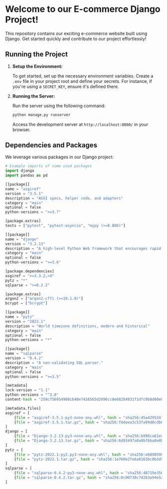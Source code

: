 # Welcome to our E-commerce Django Project!

This repository contains our exciting e-commerce website built using Django. Get started quickly and contribute to our project effortlessly!

## Running the Project

1. **Setup the Environment:**

    To get started, set up the necessary environment variables. Create a `.env` file in your project root and define your secrets. For instance, if you're using a `SECRET_KEY`, ensure it's defined there.

2. **Running the Server:**

    Run the server using the following command:

    ```bash
    python manage.py runserver
    ```

    Access the development server at `http://localhost:8000/` in your browser.

## Dependencies and Packages

We leverage various packages in our Django project:

```python
# Example imports of some used packages
import django
import pandas as pd

[[package]]
name = "asgiref"
version = "3.5.1"
description = "ASGI specs, helper code, and adapters"
category = "main"
optional = false
python-versions = ">=3.7"

[package.extras]
tests = ["pytest", "pytest-asyncio", "mypy (>=0.800)"]

[[package]]
name = "django"
version = "3.2.13"
description = "A high-level Python Web framework that encourages rapid development and clean, pragmatic design."
category = "main"
optional = false
python-versions = ">=3.6"

[package.dependencies]
asgiref = ">=3.3.2,<4"
pytz = "*"
sqlparse = ">=0.2.2"

[package.extras]
argon2 = ["argon2-cffi (>=19.1.0)"]
bcrypt = ["bcrypt"]

[[package]]
name = "pytz"
version = "2022.1"
description = "World timezone definitions, modern and historical"
category = "main"
optional = false
python-versions = "*"

[[package]]
name = "sqlparse"
version = "0.4.2"
description = "A non-validating SQL parser."
category = "main"
optional = false
python-versions = ">=3.5"

[metadata]
lock-version = "1.1"
python-versions = "^3.8"
content-hash = "258c756954908c648e7416565d2696cc0e68284931f1dfc9b8d60e0325321315"

[metadata.files]
asgiref = [
    {file = "asgiref-3.5.1-py3-none-any.whl", hash = "sha256:45a429524fba18aba9d512498b19d220c4d628e75b40cf5c627524dbaebc5cc1"},
    {file = "asgiref-3.5.1.tar.gz", hash = "sha256:fddeea3c53fa99d0cdb613c3941cc6e52d822491fc2753fba25768fb5bf4e865"},
]
django = [
    {file = "Django-3.2.13-py3-none-any.whl", hash = "sha256:b896ca61edc079eb6bbaa15cf6071eb69d6aac08cce5211583cfb41515644fdf"},
    {file = "Django-3.2.13.tar.gz", hash = "sha256:6d93497a0a9bf6ba0e0b1a29cccdc40efbfc76297255b1309b3a884a688ec4b6"},
]
pytz = [
    {file = "pytz-2022.1-py2.py3-none-any.whl", hash = "sha256:e68985985296d9a66a881eb3193b0906246245294a881e7c8afe623866ac6a5c"},
    {file = "pytz-2022.1.tar.gz", hash = "sha256:1e760e2fe6a8163bc0b3d9a19c4f84342afa0a2affebfaa84b01b978a02ecaa7"},
]
sqlparse = [
    {file = "sqlparse-0.4.2-py3-none-any.whl", hash = "sha256:48719e356bb8b42991bdbb1e8b83223757b93789c00910a616a071910ca4a64d"},
    {file = "sqlparse-0.4.2.tar.gz", hash = "sha256:0c00730c74263a94e5a9919ade150dfc3b19c574389985446148402998287dae"},
]

